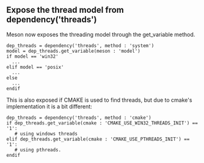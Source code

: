 ## Expose the thread model from dependency('threads')

Meson now exposes the threading model through the get_variable method.

```meson
dep_threads = dependency('threads', method : 'system')
model = dep_threads.get_variable(meson : 'model')
if model == 'win32'
  ...
elif model == 'posix'
  ...
else
  ...
endif
```

This is also exposed if CMAKE is used to find threads, but due to cmake's
implementation it is a bit different:

```meson
dep_threads = dependency('threads', method : 'cmake')
if dep_threads.get_variable(cmake : 'CMAKE_USE_WIN32_THREADS_INIT') == '1':
   # using windows threads
elif dep_threads.get_variable(cmake : 'CMAKE_USE_PTHREADS_INIT') == '1':
   # using pthreads.
endif
```
